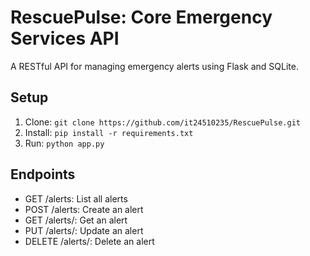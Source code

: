 # RescuePulse: Core Emergency Services API
A RESTful API for managing emergency alerts using Flask and SQLite.

## Setup
1. Clone: `git clone https://github.com/it24510235/RescuePulse.git`
2. Install: `pip install -r requirements.txt`
3. Run: `python app.py`

## Endpoints
- GET /alerts: List all alerts
- POST /alerts: Create an alert
- GET /alerts/<id>: Get an alert
- PUT /alerts/<id>: Update an alert
- DELETE /alerts/<id>: Delete an alert